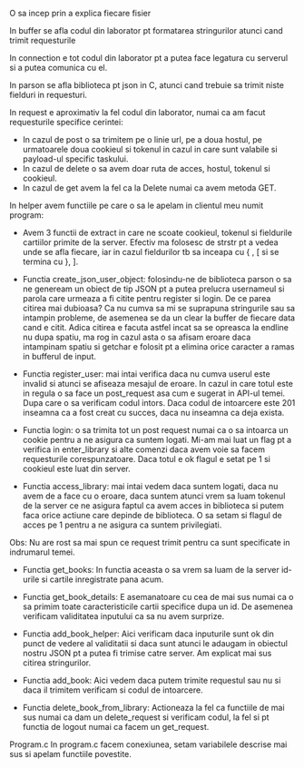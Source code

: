 O sa incep prin a explica fiecare fisier

In buffer se afla codul din laborator pt formatarea stringurilor atunci cand trimit requesturile

In connection e tot codul din laborator pt a putea face legatura cu serverul si a putea comunica cu el.

In parson se afla biblioteca pt json in C, atunci cand trebuie sa trimit niste fielduri in requesturi.

In request e aproximativ la fel codul din laborator, numai ca am facut requesturile specifice cerintei:
- In cazul de post o sa trimitem pe o linie url, pe a doua hostul, pe urmatoarele doua  cookieul si tokenul in cazul in care sunt valabile si payload-ul specific taskului.
- In cazul de delete o sa avem doar ruta de acces, hostul, tokenul si cookieul.
- In cazul de get avem la fel ca la Delete numai ca avem metoda GET.

In helper avem functiile pe care o sa le apelam in clientul meu numit program:
- Avem 3 functii de extract in care ne scoate cookieul, tokenul si fieldurile cartiilor primite de la server. Efectiv ma folosesc de strstr pt a vedea unde se afla fiecare, iar in cazul fieldurilor tb sa inceapa cu { , [ si se termina cu }, ].
- Functia create_json_user_object: folosindu-ne de biblioteca parson o sa ne geneream un obiect de tip JSON pt a putea prelucra usernameul si parola care urmeaza a fi citite pentru register si login. De ce parea citirea mai dubioasa? Ca nu cumva sa mi se suprapuna stringurile sau sa intampin probleme, de asemenea se da un clear la buffer de fiecare data cand e citit. Adica citirea e facuta astfel incat sa se opreasca la endline nu dupa spatiu, ma rog in cazul asta o sa afisam eroare daca intampinam spatiu si getchar e folosit pt a elimina orice caracter a ramas in bufferul de input.

- Functia register_user: mai intai verifica daca nu cumva userul este invalid si atunci se afiseaza mesajul de eroare. In cazul in care totul este in regula o sa face un post_request asa cum e sugerat in API-ul temei. Dupa care o sa verificam codul intors. Daca codul de intoarcere este 201 inseamna ca a fost creat cu succes, daca nu inseamna ca deja exista.

- Functia login: o sa trimita tot un post request numai ca o sa intoarca un cookie pentru a ne asigura ca suntem logati. Mi-am mai luat un flag pt a verifica in enter_library si alte comenzi daca avem voie sa facem requesturile corespunzatoare. Daca totul e ok flagul e setat pe 1 si cookieul este luat din server.

- Functia access_library: mai intai vedem daca suntem logati, daca nu avem de a face cu o eroare, daca suntem atunci vrem sa luam tokenul de la server ce ne asigura faptul ca avem acces in biblioteca si putem faca orice actiune care depinde de biblioteca. O sa setam si flagul de acces pe 1 pentru a ne asigura ca suntem privilegiati.

Obs: Nu are rost sa mai spun ce request trimit pentru ca sunt specificate in indrumarul temei.

- Functia get_books: In functia aceasta o sa vrem sa luam de la server id-urile si cartile inregistrate pana acum. 

- Functia get_book_details: E asemanatoare cu cea de mai sus numai ca o sa primim toate caracteristicile cartii specifice dupa un id. De asemenea verificam validitatea inputului ca sa nu avem surprize.

- Functia add_book_helper: Aici verificam daca inputurile sunt ok din punct de vedere al validitatii si daca sunt atunci le adaugam in obiectul nostru JSON pt a putea fi trimise catre server. Am explicat mai sus citirea stringurilor.

- Functia add_book: Aici vedem daca putem trimite requestul sau nu si daca il trimitem verificam si codul de intoarcere.

- Functia delete_book_from_library: Actioneaza la fel ca functiile de mai sus numai ca dam un delete_request si verificam codul, la fel si pt functia de logout numai ca facem un get_request.

Program.c
In program.c facem conexiunea, setam variabilele descrise mai sus si apelam functiile povestite.